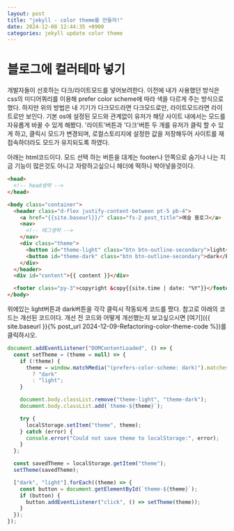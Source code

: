 ```yaml
---
layout: post
title: "jekyll - color theme를 만들자!"
date: 2024-12-08 12:44:35 +0900
categories: jekyll update color theme
---
```


# 블로그에 컬러테마 넣기

개발자들이 선호하는 다크/라이트모드를 넣어보려한다.
이전에 내가 사용했던 방식은 css의 미디어쿼리를 이용해 prefer color scheme에 따라 색을 다르게 주는 방식으로했다.
하지만 위의 방법은 내 기기가 다크모드라면 다크모드로만, 라이트모드라면 라이트로만 보인다.
기본 os에 설정된 모드와 관계없이 유저가 해당 사이트 내에서는 모드를 자유롭게 바꿀 수 있게 해봤다.
'라이트'버튼과 '다크'버튼 두 개를 유저가 클릭 할 수 있게 하고, 클릭시 모드가 변경되며, 로컬스토리지에 설정한 값을 저장해두어 사이트를 재접속하더라도 모드가 유지되도록 하였다.

아래는 html코드이다.
모드 선택 하는 버튼을 대게는 footer나 안쪽으로 숨기나 나는 지금 기능이 많은것도 아니고 자랑하고싶으니 헤더에 떡하니 박아넣을것이다.

```html
<head>
  <!-- head생략 -->
</head>

<body class="container">
  <header class="d-flex justify-content-between pt-5 pb-4">
    <a href="{{site.baseurl}}/" class="fs-2 post_title">예슬 블로그</a>
    <nav>
      <!-- 태그생략 -->
    </nav>
    <div class="theme">
      <button id="theme-light" class="btn btn-outline-secondary">light</button>
      <button id="theme-dark" class="btn btn-outline-secondary">dark</button>
    </div>
  </header>
  <div id="content">{{ content }}</div>

  <footer class="py-3">copyright &copy{{site.time | date: "%Y"}}</footer>
</body>
```

위에있는 light버튼과 dark버튼을 각각 클릭시 작동되게 코드를 짰다.
참고로 아래의 코드는 개선된 코드이다. 개선 전 코드와 어떻게 개선했는지 보고싶으시면 [여기]({{ site.baseurl }}{% post_url 2024-12-09-Refactoring-color-theme-code %})를 클릭하시오.

```js
document.addEventListener("DOMContentLoaded", () => {
  const setTheme = (theme = null) => {
    if (!theme) {
      theme = window.matchMedia("(prefers-color-scheme: dark)").matches
        ? "dark"
        : "light";
    }

    document.body.classList.remove("theme-light", "theme-dark");
    document.body.classList.add(`theme-${theme}`);

    try {
      localStorage.setItem("theme", theme);
    } catch (error) {
      console.error("Could not save theme to localStorage:", error);
    }
  };

  const savedTheme = localStorage.getItem("theme");
  setTheme(savedTheme);

  ["dark", "light"].forEach((theme) => {
    const button = document.getElementById(`theme-${theme}`);
    if (button) {
      button.addEventListener("click", () => setTheme(theme));
    }
  });
});
```
